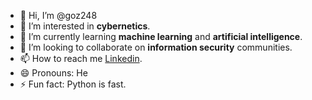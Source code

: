 - 👋 Hi, I’m @goz248
- 👀 I’m interested in **cybernetics**.
- 🌱 I’m currently learning **machine learning** and **artificial intelligence**.
- 💞️ I’m looking to collaborate on **information security** communities.
- 📫 How to reach me [Linkedin](www.linkedin.com/in/goz248).
- 😄 Pronouns: He
- ⚡ Fun fact: Python is fast.

<!---
goz248/goz248 is a ✨ special ✨ repository because its `README.md` (this file) appears on your GitHub profile.
You can click the Preview link to take a look at your changes.
--->
